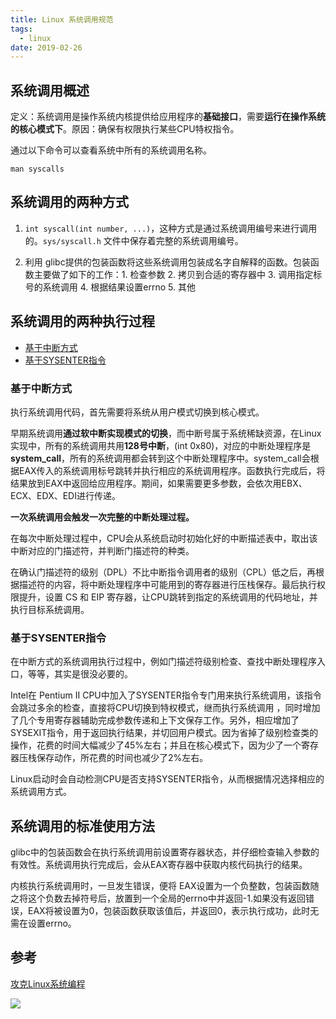 ```yaml
---
title: Linux 系统调用规范
tags: 
  - linux
date: 2019-02-26
---
```


## 系统调用概述

定义：系统调用是操作系统内核提供给应用程序的**基础接口**，需要**运行在操作系统的核心模式下**。原因：确保有权限执行某些CPU特权指令。

通过以下命令可以查看系统中所有的系统调用名称。

```shell
man syscalls
```

## 系统调用的两种方式

1. `int syscall(int number, ...)`，这种方式是通过系统调用编号来进行调用的。`sys/syscall.h` 文件中保存着完整的系统调用编号。

2. 利用 glibc提供的包装函数将这些系统调用包装成名字自解释的函数。包装函数主要做了如下的工作：1. 检查参数 2. 拷贝到合适的寄存器中 3. 调用指定标号的系统调用 4. 根据结果设置errno 5. 其他

## 系统调用的两种执行过程

- [基于中断方式](#基于中断方式)
- [基于SYSENTER指令](#基于SYSENTER指令)

### 基于中断方式

执行系统调用代码，首先需要将系统从用户模式切换到核心模式。

早期系统调用**通过软中断实现模式的切换**，而中断号属于系统稀缺资源，在Linux实现中，所有的系统调用共用**128号中断**，(int 0x80)，对应的中断处理程序是 **system_call**，所有的系统调用都会转到这个中断处理程序中。system_call会根据EAX传入的系统调用标号跳转并执行相应的系统调用程序。函数执行完成后，将结果放到EAX中返回给应用程序。期间，如果需要更多参数，会依次用EBX、ECX、EDX、EDI进行传递。

**一次系统调用会触发一次完整的中断处理过程。**

在每次中断处理过程中，CPU会从系统启动时初始化好的中断描述表中，取出该中断对应的门描述符，并判断门描述符的种类。 

在确认门描述符的级别（DPL）不比中断指令调用者的级别（CPL）低之后，再根据描述符的内容，将中断处理程序中可能用到的寄存器进行压栈保存。最后执行权限提升，设置 CS 和 EIP 寄存器，让CPU跳转到指定的系统调用的代码地址，并执行目标系统调用。

### 基于SYSENTER指令

在中断方式的系统调用执行过程中，例如门描述符级别检查、查找中断处理程序入口，等等，其实是很没必要的。

Intel在 Pentium II CPU中加入了SYSENTER指令专门用来执行系统调用，该指令会跳过多余的检查，直接将CPU切换到特权模式，继而执行系统调用 ，同时增加了几个专用寄存器辅助完成参数传递和上下文保存工作。另外，相应增加了SYSEXIT指令，用于返回执行结果，并切回用户模式。因为省掉了级别检查类的操作，花费的时间大幅减少了45%左右；并且在核心模式下，因为少了一个寄存器压栈保存动作，所花费的时间也减少了2%左右。

Linux启动时会自动检测CPU是否支持SYSENTER指令，从而根据情况选择相应的系统调用方式。

## 系统调用的标准使用方法

glibc中的包装函数会在执行系统调用前设置寄存器状态，并仔细检查输入参数的有效性。系统调用执行完成后，会从EAX寄存器中获取内核代码执行的结果。

内核执行系统调用时，一旦发生错误，便将 EAX设置为一个负整数，包装函数随之将这个负数去掉符号后，放置到一个全局的errno中并返回-1.如果没有返回错误，EAX将被设置为0，包装函数获取该值后，并返回0，表示执行成功，此时无需在设置errno。

## 参考

[攻克Linux系统编程](https://gitbook.cn/gitchat/column/5bfbbe9b7d496f13396961de/topic/5c21aa444fcd483b0264eb19)

![](https://sherlockblaze.com/resources/img/profession/linux/linux-programming-share.jpg)